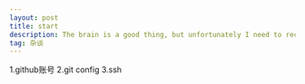 ```yaml
---
layout: post
title: start
description: The brain is a good thing, but unfortunately I need to record
tag: 杂谈
---
```



1.github账号
2.git config
3.ssh
